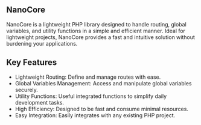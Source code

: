 ## NanoCore

NanoCore is a lightweight PHP library designed to handle routing, global variables, and utility functions in a simple and efficient manner. Ideal for lightweight projects, NanoCore provides a fast and intuitive solution without burdening your applications.

## Key Features

* Lightweight Routing: Define and manage routes with ease.
* Global Variables Management: Access and manipulate global variables securely.
* Utility Functions: Useful integrated functions to simplify daily development tasks.
* High Efficiency: Designed to be fast and consume minimal resources.
* Easy Integration: Easily integrates with any existing PHP project.

